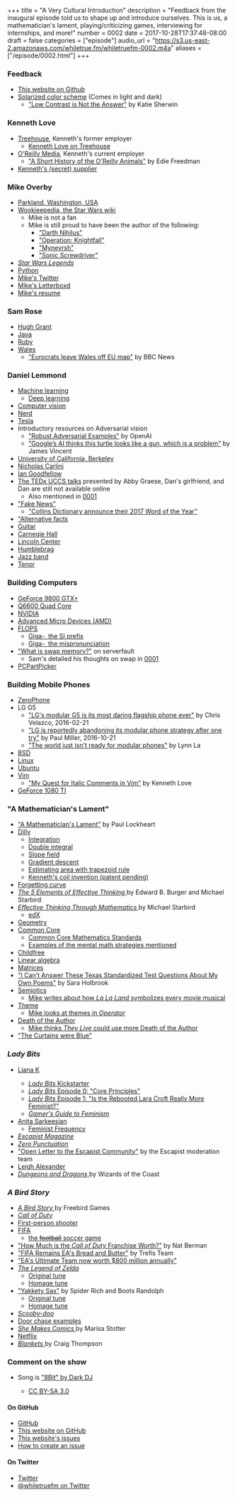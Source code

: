 +++
title = "A Very Cultural Introduction"
description = "Feedback from the inaugural episode told us to shape up and introduce ourselves. This is us, a mathematician's lament, playing/criticizing games, interviewing for internships, and more!"
number = 0002
date = 2017-10-28T17:37:48-08:00
draft = false
categories = ["episode"]
audio_url = "https://s3.us-east-2.amazonaws.com/whiletrue.fm/whiletruefm-0002.m4a"
aliases = ["/episode/0002.html"]
+++

<h3 id="feedback">Feedback</h3>
<ul>
    <li>
        <a href="https://github.com/whiletruefm/whiletruefm.github.io/tree/master/episode">This website on Github</a>
    </li>
    <li>
        <a href="https://www.nngroup.com/articles/low-contrast/">Solarized color scheme</a> (Comes in light and dark)
        <ul>
            <li>
                <a href="https://www.nngroup.com/articles/low-contrast/">&quot;Low Contrast is Not the Answer&quot;</a> by Katie Sherwin</li>
        </ul>
    </li>
</ul>
<h3 id="kenneth-love">Kenneth Love</h3>
<ul>
    <li>
        <a href="https://teamtreehouse.com">Treehouse</a>, Kenneth's former employer
        <ul>
            <li>
                <a href="https://teamtreehouse.com/kennethlove">Kenneth Love on Treehouse</a>
            </li>
        </ul>
    </li>
    <li>
        <a href="https://www.oreilly.com">O'Reilly Media</a>, Kenneth's current employer
        <ul>
            <li>
                <a href="http://animals.oreilly.com/origin-of-species/">&quot;A Short History of the O'Reilly Animals&quot;</a> by Edie Freedman</li>
        </ul>
    </li>
    <li>
        <a href="http://www.partycity.com/category/costume+accessories/all+accessories/beards+mustaches.do">Kenneth's (secret) supplier</a>
    </li>
</ul>
<h3 id="mike-overby">Mike Overby</h3>
<ul>
    <li>
        <a href="https://en.wikipedia.org/wiki/Parkland,_Washington">Parkland, Washington, USA</a>
    </li>
    <li>
        <a href="http://starwars.wikia.com/wiki/Main_Page">Wookieepedia, the Star Wars wiki</a>
        <ul>
            <li>Mike is not a fan</li>
            <li>Mike is still proud to have been the author of the following:
                <ul>
                    <li>
                        <a href="http://starwars.wikia.com/wiki/Darth_Nihilus">&quot;Darth Nihilus&quot;</a>
                    </li>
                    <li>
                        <a href="http://starwars.wikia.com/wiki/Operation:_Knightfall">&quot;Operation: Knightfall&quot;</a>
                    </li>
                    <li>
                        <a href="http://starwars.wikia.com/wiki/Myneyrsh">&quot;Myneyrsh&quot;</a>
                    </li>
                    <li>
                        <a href="http://starwars.wikia.com/wiki/Sonic_Screwdriver">&quot;Sonic Screwdriver&quot;</a>
                    </li>
                </ul>
            </li>
        </ul>
    </li>
    <li>
        <a href="http://www.starwars.com/news/the-legendary-star-wars-expanded-universe-turns-a-new-page">
            <em>Star Wars Legends</em>
        </a>
    </li>
    <li>
        <a href="https://www.python.org">Python</a>
    </li>
    <li>
        <a href="https://www.twitter.com/lethargilistic">Mike's Twitter</a>
    </li>
    <li>
        <a href="https://www.letterboxd.com/lethargilistic">Mike's Letterboxd</a>
    </li>
    <li>
        <a href="../assets/0002-mike-overby-resume.pdf">Mike's resume</a>
    </li>
</ul>
<h3 id="sam-rose">Sam Rose</h3>
<ul>
    <li>
        <a href="https://youtu.be/tp_Fw5oDMao?t=981">Hugh Grant</a>
    </li>
    <li>
        <a href="https://www.oracle.com/java/index.html">Java</a>
    </li>
    <li>
        <a href="https://www.ruby-lang.org/">Ruby</a>
    </li>
    <li>
        <a href="http://www.wales.com">Wales</a>
        <ul>
            <li>
                <a href="http://news.bbc.co.uk/2/hi/uk_news/wales/3715512.stm">&quot;Eurocrats leave Wales off EU map&quot;</a> by BBC News</li>
        </ul>
    </li>
</ul>
<h3 id="daniel-lemmond">Daniel Lemmond</h3>
<ul>
    <li>
        <a href="https://en.wikipedia.org/wiki/Machine_learning">Machine learning</a>
        <ul>
            <li>
                <a href="https://en.wikipedia.org/wiki/Deep_learning">Deep learning</a>
            </li>
        </ul>
    </li>
    <li>
        <a href="https://en.wikipedia.org/wiki/Computer_vision">Computer vision</a>
    </li>
    <li>
        <a href="http://seuss.wikia.com/wiki/Nerd">Nerd</a>
    </li>
    <li>
        <a href="https://www.tesla.com">Tesla</a>
    </li>
    <li>Introductory resources on Adversarial vision
        <ul>
            <li>
                <a href="https://blog.openai.com/robust-adversarial-inputs/">&quot;Robust Adversarial Examples&quot;</a> by OpenAI</li>
            <li>
                <a href="https://www.theverge.com/2017/11/2/16597276/google-ai-image-attacks-adversarial-turtle-rifle-3d-printed">&quot;Google’s AI thinks this turtle looks like a gun, which is a problem&quot;</a> by James Vincent</li>
        </ul>
    </li>
    <li>
        <a href="http://www.berkeley.edu">University of California, Berkeley</a>
    </li>
    <li>
        <a href="http://nicholas.carlini.com">Nicholas Carlini</a>
    </li>
    <li>
        <a href="http://www.iangoodfellow.com">Ian Goodfellow</a>
    </li>
    <li>
        <a href="http://tedxuccs.com/presenters/">The TEDx UCCS talks</a> presented by Abby Graese, Dan's girlfriend, and Dan are still not available online
        <ul>
            <li>Also mentioned in
                <a href="./0001/html">0001</a>
            </li>
        </ul>
    </li>
    <li>
        <a href="https://en.wikipedia.org/wiki/Fake_news">&quot;Fake News&quot;</a>
        <ul>
            <li>
                <a href="https://www.youtube.com/watch?v=YF8feDHBTV8">&quot;Collins Dictionary announce their 2017 Word of the Year&quot;</a>
            </li>
        </ul>
    </li>
    <li>
        <a href="https://en.wikipedia.org/wiki/Alternative_facts">&quot;Alternative facts</a>
    </li>
    <li>
        <a href="https://en.wikipedia.org/wiki/Guitar">Guitar</a>
    </li>
    <li>
        <a href="https://www.carnegiehall.org">Carnegie Hall</a>
    </li>
    <li>
        <a href="http://www.lincolncenter.org">Lincoln Center</a>
    </li>
    <li>
        <a href="https://www.collinsdictionary.com/dictionary/english/humblebrag">Humblebrag</a>
    </li>
    <li>
        <a href="https://en.wikipedia.org/wiki/Jazz_band">Jazz band</a>
    </li>
    <li>
        <a href="https://en.wikipedia.org/wiki/Tenor">Tenor</a>
    </li>
</ul>
<h3 id="building-computers">Building Computers</h3>
<ul>
    <li>
        <a href="https://www.geforce.com/hardware/desktop-gpus/geforce-9800-gtx-plus">GeForce 9800 GTX+</a>
    </li>
    <li>
        <a href="https://ark.intel.com/products/29765/Intel-Core2-Quad-Processor-Q6600-8M-Cache-2_40-GHz-1066-MHz-FSB">Q6600 Quad Core</a>
    </li>
    <li>
        <a href="http://www.nvidia.com">NVIDIA</a>
    </li>
    <li>
        <a href="www.amd.com">Advanced Micro Devices (AMD)</a>
    </li>
    <li>
        <a href="https://en.wikipedia.org/wiki/FLOPS">FLOPS</a>
        <ul>
            <li>
                <a href="https://en.wikipedia.org/wiki/Giga-">Giga-, the SI prefix</a>
            </li>
            <li>
                <a href="https://youtu.be/f-77xulkB_U?t=65">Giga-, the mispronunciation</a>
            </li>
        </ul>
    </li>
    <li>
        <a href="https://serverfault.com/questions/48486/what-is-swap-memory">&quot;What is swap memory?&quot;</a> on serverfault
        <ul>
            <li>Sam's detailed his thoughts on swap in
                <a href="./0001.html">0001</a>
            </li>
        </ul>
    </li>
    <li>
        <a href="https://pcpartpicker.com">PCPartPicker</a>
    </li>
</ul>
<h3 id="building-mobile-phones">Building Mobile Phones</h3>
<ul>
    <li>
        <a href="https://www.crowdsupply.com/arsenijs/zerophone">ZeroPhone</a>
    </li>
    <li>LG G5
        <ul>
            <li>
                <a href="https://www.engadget.com/2016/02/21/lg-g5-modular-official/">&quot;LG's modular G5 is its most daring flagship phone ever&quot;</a> by Chris Velazco, 2016-02-21</li>
            <li>
                <a href="https://www.theverge.com/circuitbreaker/2016/10/21/13362240/lg-g5-abandoning-modular-phone-android-strategy">&quot;LG is reportedly abandoning its modular phone strategy after one try&quot;</a> by Paul Miller, 2016-10-21</li>
            <li>
                <a href="https://www.cnet.com/news/google-lg-lenovo-modular-phones/">&quot;The world just isn't ready for modular phones&quot;</a> by Lynn La</li>
        </ul>
    </li>
    <li>
        <a href="http://www.bsd.org">BSD</a>
    </li>
    <li>
        <a href="https://www.kernel.org">Linux</a>
    </li>
    <li>
        <a href="https://www.ubuntu.com">Ubuntu</a>
    </li>
    <li>
        <a href="http://www.vim.org">Vim</a>
        <ul>
            <li>
                <a href="https://thekennethlove.com/2017/10/my-quest-for-italic-comments-in-vim/">&quot;My Quest for Italic Comments in Vim&quot;</a> by Kenneth Love</li>
        </ul>
    </li>
    <li>
        <a href="https://www.evga.com/articles/01092/evga-geforce-gtx-1080-ti/">GeForce 1080 TI</a>
    </li>
</ul>
<h3 id="a-mathematicians-lament">&quot;A Mathematician's Lament&quot;</h3>
<ul>
    <li>
        <a href="https://www.maa.org/external_archive/devlin/LockhartsLament.pdf">&quot;A Mathematician's Lament&quot;</a> by Paul Lockheart</li>
    <li>
        <a href="../assets/0002-dilly.png">Dilly</a>
        <ul>
            <li>
                <a href="https://en.wikipedia.org/wiki/Integral">Integration</a>
            </li>
            <li>
                <a href="https://en.wikipedia.org/wiki/Multiple_integral">Double integral</a>
            </li>
            <li>
                <a href="https://en.wikipedia.org/wiki/Slope_field">Slope field</a>
            </li>
            <li>
                <a href="https://en.wikipedia.org/wiki/Gradient_descent">Gradient descent</a>
            </li>
            <li>
                <a href="http://www.dummies.com/education/math/calculus/how-to-approximate-area-with-the-trapezoid-rule/">Estimating area with trapezoid rule</a>
            </li>
            <li>
                <a href="https://en.wikipedia.org/wiki/Tape_measure">Kenneth's coil invention (patent pending)</a>
            </li>
        </ul>
    </li>
    <li>
        <a href="https://en.wikipedia.org/wiki/Forgetting_curve">Forgetting curve</a>
    </li>
    <li>
        <a href="https://press.princeton.edu/titles/9810.html">
            <em>The 5 Elements of Effective Thinking</em>
        </a> by Edward B. Burger and Michael Starbird</li>
    <li>
        <a href="https://press.princeton.edu/titles/9810.html">
            <em>Effective Thinking Through Mathematics</em>
        </a> by Michael Starbird
        <ul>
            <li>
                <a href="https://www.edx.org">edX</a>
            </li>
        </ul>
    </li>
    <li>
        <a href="https://en.wikipedia.org/wiki/Geometry">Geometry</a>
    </li>
    <li>
        <a href="http://www.corestandards.org">Common Core</a>
        <ul>
            <li>
                <a href="http://www.corestandards.org/Math/">Common Core Mathematics Standards</a>
            </li>
            <li>
                <a href="http://schoolimprovement.com/common-core-lesson-mental-strategies-for-adding-two-digit-numbers/">Examples of the mental math strategies mentioned</a>
            </li>
        </ul>
    </li>
    <li>
        <a href="https://www.reddit.com/r/childfree/">Childfree</a>
    </li>
    <li>
        <a href="https://en.wikipedia.org/wiki/Linear_algebra">Linear algebra</a>
    </li>
    <li>
        <a href="https://en.wikipedia.org/wiki/Matrix_(mathematics)">Matrices</a>
    </li>
    <li>
        <a href="https://www.huffingtonpost.com/entry/standardized-tests-are-so-bad-i-cant-answer-these_us_586d5517e4b0c3539e80c341">&quot;I Can’t Answer These Texas Standardized Test Questions About My Own Poems&quot;</a> by Sara Holbrook</li>
    <li>
        <a href="https://en.wikipedia.org/wiki/Semiotics">Semiotics</a>
        <ul>
            <li>
                <a href="https://letterboxd.com/lethargilistic/film/la-la-land/">Mike writes about how
                    <em>La La Land</em> symbolizes every movie musical</a>
            </li>
        </ul>
    </li>
    <li>
        <a href="https://en.wikipedia.org/wiki/Theme_(narrative)">Theme</a>
        <ul>
            <li>
                <a href="https://letterboxd.com/lethargilistic/film/operator-2016/">Mike looks at themes in
                    <i>Operator</i>
                </a>
            </li>
        </ul>
    </li>
    <li>
        <a href="https://en.wikipedia.org/wiki/The_Death_of_the_Author">Death of the Author</a>
        <ul>
            <li>
                <a href="https://letterboxd.com/lethargilistic/film/they-live/">Mike thinks
                    <em>They Live</em> could use more Death of the Author</a>
            </li>
        </ul>
    </li>
    <li>
        <a href="https://imgur.com/gallery/QWGrU">&quot;The Curtains were Blue&quot;</a>
    </li>
</ul>
<h3 id="lady-bits">
    <em>Lady Bits</em>
</h3>
<ul>
    <li>
        <a href="http://www.lianakerzner.com">Liana K</a>
    </li>
    <ul>
        <li>
            <a href="https://www.kickstarter.com/projects/1221065590/lady-bits-by-liana-kerzner">
                <em>Lady Bits</em> Kickstarter</a>
        </li>
        <li>
            <a href="https://www.youtube.com/watch?v=S4eoJkpdz74">
                <em>Lady Bits</em> Episode 0: &quot;Core Principles&quot;</a>
        </li>
        <li>
            <a href="https://www.youtube.com/watch?v=kJMj3B1BFko">
                <em>Lady Bits</em> Episode 1: &quot;Is the Rebooted Lara Croft Really More Feminist?&quot;</a>
        </li>
        <li>
            <a href="https://www.youtube.com/playlist?list=PLf9ZVzFaBzHl1HQPeOBIGLTIf7B5i42iV">
                <em>Gamer's Guide to Feminism</em>
            </a>
        </li>
    </ul>
    <li>
        <a href="https://en.wikipedia.org/wiki/Anita_Sarkeesian">Anita Sarkeesian</a>
        <ul>
            <li>
                <a href="https://feministfrequency.com">Feminist Frequency</a>
            </li>
        </ul>
    </li>
    <li>
        <a href="http://www.escapistmagazine.com">
            <i>Escapist Magazine</i>
        </a>
    </li>
    <li>
        <a href="http://www.escapistmagazine.com/videos/view/zero-punctuation">
            <i>Zero Punctuation</i>
        </a>
    </li>
    <li>
        <a href="http://www.escapistmagazine.com/news/view/171005-Open-Letter-to-The-Escapist-Community">&quot;Open Letter to the Escapist Community&quot;</a> by the Escapist moderation team</li>
    <li>
        <a href="https://leighalexander.net">Leigh Alexander</a>
    </li>
    <li>
        <a href="http://dnd.wizards.com">
            <em>Dungeons and Dragons</em>
        </a> by Wizards of the Coast</li>
</ul>
<h3 id="a-bird-story">
    <i>A Bird Story</i>
</h3>
<ul>
    <li>
        <a href="http://freebirdgames.com/games/a-bird-story/">
            <em>A Bird Story</em>
        </a> by Freebird Games</li>
    <li>
        <a href="www.callofduty.com/">
            <em>Call of Duty</em>
        </a>
    </li>
    <li>
        <a href="https://en.wikipedia.org/wiki/First-person_shooter">First-person shooter</a>
    </li>
    <li>
        <a href="https://www.easports.com/fifa">FIFA</a>
        <ul>
            <li>
                <a href="https://www.theatlantic.com/international/archive/2014/06/why-we-call-soccer-soccer/372771/">the
                    <del>football</del> soccer game</a>
            </li>
        </ul>
    </li>
    <li>
        <a href="http://moneyinc.com/call-of-duty-franchise/">&quot;How Much is the
            <em>Call of Duty</em> Franchise Worth?&quot;</a> by Nat Berman</li>
    <li>
        <a href="https://www.forbes.com/sites/greatspeculations/2017/10/10/fifa-remains-eas-bread-and-butter/#54575ea21401">&quot;FIFA Remains EA's Bread and Butter&quot;</a> by Trefis Team</li>
    <li>
        <a href="http://www.gamesindustry.biz/articles/2017-03-01-eas-ultimate-team-now-worth-USD800-million-annually">&quot;EA's Ultimate Team now worth $800 million annually&quot;</a>
    </li>
    <li>
        <a href="http://www.zelda.com">
            <em>The Legend of Zelda</em>
        </a>
        <ul>
            <li>
                <a href="https://www.youtube.com/watch?v=7A0ida_hYxI">Original tune</a>
            </li>
            <li>
                <a href="https://freebirdgames.bandcamp.com/track/muffins-cue">Homage tune</a>
            </li>
        </ul>
    </li>
    <li>
        <a href="https://en.wikipedia.org/wiki/Yakety_Sax">&quot;Yakkety Sax&quot;</a> by Spider Rich and Boots Randolph
        <ul>
            <li>
                <a href="https://www.youtube.com/watch?v=ZnHmskwqCCQ">Original tune</a>
            </li>
            <li>
                <a href="https://freebirdgames.bandcamp.com/track/raggedy-sax">Homage tune</a>
            </li>
        </ul>
    </li>
    <li>
        <a href="https://en.wikipedia.org/wiki/Scooby-Doo">
            <em>Scooby-doo</em>
        </a>
    </li>
    <li>
        <a href="https://www.youtube.com/watch?v=ud9tQh2Icj8">Door chase examples</a>
    </li>
    <li>
        <a href="http://sequart.org/movies/6/she-makes-comics/">
            <em>She Makes Comics</em>
        </a> by Marisa Stotter</li>
    <li>
        <a href="https://www.netflix.com">Netflix</a>
    </li>
    <li>
        <a href="https://www.drawnandquarterly.com/blankets">
            <em>Blankets</em>
        </a> by Craig Thompson</li>
</ul>
<h3 id="comment-on-the-show">Comment on the show</h3>
<ul>
    <li>Song is
        <a href="https://archive.org/details/TDC034/02.8bit.mp3">"8Bit" by Dark DJ
            <a>
    </li>
    <ul>
        <li>
            <a href="https://creativecommons.org/licenses/by-sa/3.0/">CC BY-SA 3.0</a>
        </li>
    </ul>
</ul>
<h4 id="on-github">On GitHub</h4>
<ul>
    <li>
        <a href="https://github.com">GitHub</a>
    </li>
    <li>
        <a href="https://github.com/whiletruefm/whiletruefm.github.io">This website on GitHub</a>
    </li>
    <li>
        <a href="https://github.com/whiletruefm/whiletruefm.github.io/issues">This website's issues</a>
    </li>
    <li>
        <a href="https://help.github.com/articles/creating-an-issue/">How to create an issue</a>
    </li>
</ul>
<h4 id="on-twitter">On Twitter</h4>
<ul>
    <li>
        <a href="https://twitter.com/">Twitter</a>
    </li>
    <li>
        <a href="https://twitter.com/whiletruefm">@whiletruefm on Twitter</a>
    </li>
</ul>